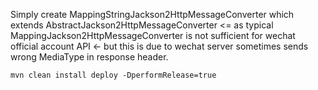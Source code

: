 Simply create MappingStringJackson2HttpMessageConverter which extends AbstractJackson2HttpMessageConverter 
<= as typical MappingJackson2HttpMessageConverter is not sufficient for wechat official account API 
<- but this is due to wechat server sometimes sends wrong MediaType in response header. 

`mvn clean install deploy -DperformRelease=true`
